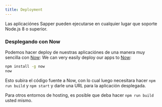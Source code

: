 ```yaml
---
title: Deployment
---
```


Las aplicaciónes Sapper pueden ejecutarse en cualquier lugar que soporte Node.js 8 o superior.


### Desplegando con Now

Podemos hacer deploy de nuestras aplicaciónes de una manera muy sencilla con [Now](https://zeit.co/now):
We can very easily deploy our apps to [Now](https://zeit.co/now):

```bash
npm install -g now
now
```

Esto subira el código fuente a Now, con lo cual luego necesitara hacer `npm run build` y `npm start` y darle una URL para la aplicación desplegada.

Para otros entornos de hosting, es posible que deba hacer `npm run build` usted mismo.
